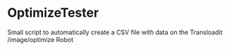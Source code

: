 # OptimizeTester

Small script to automatically create a CSV file with data on the Transloadit /image/optimize Robot
